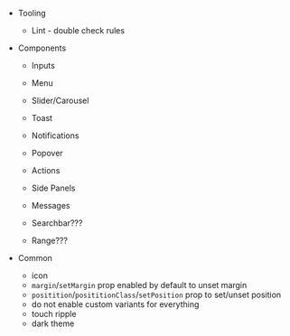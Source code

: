 - Tooling

  - Lint - double check rules

- Components

  - Inputs
  - Menu
  - Slider/Carousel
  - Toast
  - Notifications
  - Popover

  - Actions
  - Side Panels
  - Messages
  - Searchbar???
  - Range???

- Common
  - icon
  - `margin`/`setMargin` prop enabled by default to unset margin
  - `positition`/`posititionClass`/`setPosition` prop to set/unset position
  - do not enable custom variants for everything
  - touch ripple
  - dark theme
